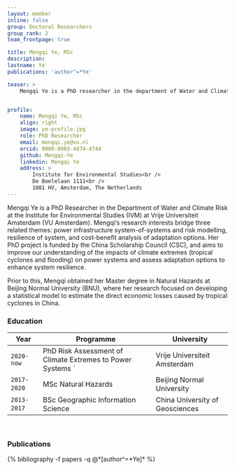 ```yaml
---
layout: member
inline: false
group: Doctoral Researchers
group_rank: 2
team_frontpage: true

title: Mengqi Ye, MSc
description: 
lastname: Ye
publications: 'author^=*Ye'

teaser: >
    Mengqi Ye is a PhD researcher in the department of Water and Climate Risk (WCR) of the Institute for Environmental Studies (IVM) at Vrije Universiteit Amsterdam.


profile:
    name: Mengqi Ye, MSc
    align: right
    image: ye-profile.jpg
    role: PhD Researcher
    email: mengqi.ye@vu.nl
    orcid: 0000-0003-4074-4744
    github: Mengqi-Ye
    linkedin: Mengqi Ye
    address: >
        Institute for Environmental Studies<br />
        De Boelelaan 1111<br />
        1081 HV, Amsterdam, The Netherlands
---
```


Mengqi Ye is a PhD Researcher in the Department of Water and Climate Risk at the Institute for Environmental Studies (IVM) at Vrije Universiteit Amsterdam (VU Amsterdam). Mengqi’s research interests bridge three related themes: power infrastructure system-of-systems and risk modelling, resilience of system, and cost-benefit analysis of adaptation options. Her PhD project is funded by the China Scholarship Council (CSC), and aims to improve our understanding of the impacts of climate extremes (tropical cyclones and flooding) on power systems and assess adaptation options to enhance system resilience.

Prior to this, Mengqi obtained her Master degree in Natural Hazards at Beijing Normal University (BNU), where her research focused on developing a statistical model to estimate the direct economic losses caused by tropical cyclones in China.
<br>

### Education 

Year  | Programme | University
-------|-------------------| ----------- 
`2020-now`  | PhD Risk Assessment of Climate Extremes to Power Systems `&nbsp; | Vrije Universiteit Amsterdam 
`2017-2020`  &nbsp;| MSc Natural Hazards | Beijing Normal University
`2013-2017`  &nbsp;| BSc Geographic Information Science | China University of Geosciences

<br>

### Publications
<div class="publications">
  {% bibliography -f papers -q @*[author^=*Ye]* %}
</div>
